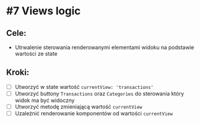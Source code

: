# #7 Views logic

## Cele:
- Utrwalenie sterowania renderowanymi elementami widoku na podstawie wartości ze state

## Kroki:
- [ ] Utworzyć w state wartość `currentView: 'transactions'`
- [ ] Utworzyć buttony `Transactions` oraz `Categories` do sterowania który widok ma być widoczny
- [ ] Utworzyć metodę zmieniającą wartość `currentView`
- [ ] Uzależnić renderowanie komponentów od wartości `currentView`

